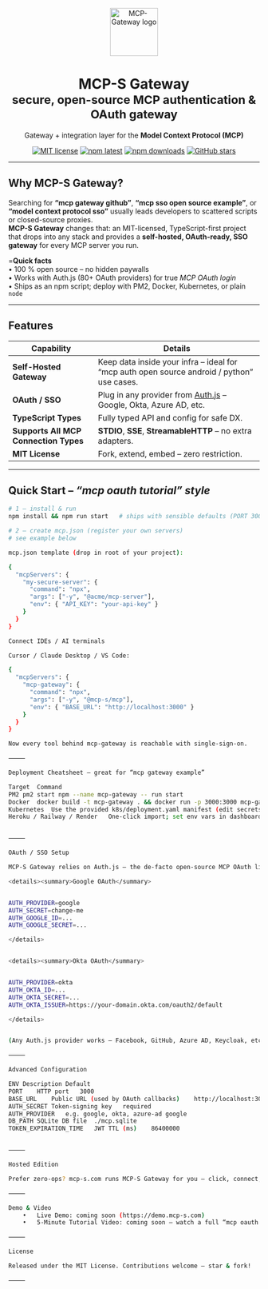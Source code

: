 <p align="center">
  <a href="https://www.mcp-s.com" target="_blank"><img height="96" src="https://www.mcp-s.com/logo.png" alt="MCP-Gateway logo" /></a>
</p>
<h1 align="center">MCP-S Gateway<br/><small>secure, open-source MCP authentication &amp; OAuth gateway</small></h1>

<p align="center">
  Gateway + integration layer for the <strong>Model Context Protocol (MCP)</strong> 
</p>

<p align="center">
  <a href="https://github.com/webrix-ai/mcp-gateway/blob/main/LICENSE"><img src="https://img.shields.io/github/license/webrix-ai/mcp-gateway?style=flat-square&color=green" alt="MIT license" /></a>
  <a href="https://www.npmjs.com/package/@mcp-s/mcp"><img src="https://img.shields.io/npm/v/@mcp-s/mcp?style=flat-square&label=npm&color=purple" alt="npm latest" /></a>
  <a href="https://www.npmtrends.com/@mcp-s/mcp"><img src="https://img.shields.io/npm/dm/@mcp-s/mcp?style=flat-square&color=cyan" alt="npm downloads" /></a>
  <a href="https://github.com/webrix-ai/mcp-gateway/stargazers"><img src="https://img.shields.io/github/stars/webrix-ai/mcp-gateway?style=flat-square&color=orange" alt="GitHub stars" /></a>
</p>

---

## Why MCP-S Gateway?

Searching for **“mcp gateway github”**, **“mcp sso open source example”**, or **“model context protocol sso”** usually leads developers to scattered scripts or closed-source proxies.  
**MCP-S Gateway** changes that: an MIT-licensed, TypeScript-first project that drops into any stack and provides a **self-hosted, OAuth-ready, SSO gateway** for every MCP server you run.

=**Quick facts**  
• 100 % open source – no hidden paywalls  
• Works with Auth.js (80+ OAuth providers) for true *MCP OAuth login*  
• Ships as an npm script; deploy with PM2, Docker, Kubernetes, or plain `node`  

---

## Features <!-- mcp auth open source / mcp authentication keywords baked in -->

| Capability | Details |
|------------|---------|
| **Self-Hosted Gateway** | Keep data inside your infra – ideal for “mcp auth open source android / python” use cases. |
| **OAuth / SSO** | Plug in any provider from [Auth.js](https://authjs.dev) – Google, Okta, Azure AD, etc. |
| **TypeScript Types** | Fully typed API and config for safe DX. |
| **Supports All MCP Connection Types** | **STDIO**, **SSE**, **StreamableHTTP** – no extra adapters. |
| **MIT License** | Fork, extend, embed – zero restriction. |

---

## Quick Start – *“mcp oauth tutorial” style*

```bash
# 1 – install & run
npm install && npm run start   # ships with sensible defaults (PORT 3000)

# 2 – create mcp.json (register your own servers)
# see example below

mcp.json template (drop in root of your project):

{
  "mcpServers": {
    "my-secure-server": {
      "command": "npx",
      "args": ["-y", "@acme/mcp-server"],
      "env": { "API_KEY": "your-api-key" }
    }
  }
}

Connect IDEs / AI terminals

Cursor / Claude Desktop / VS Code:

{
  "mcpServers": {
    "mcp-gateway": {
      "command": "npx",
      "args": ["-y", "@mcp-s/mcp"],
      "env": { "BASE_URL": "http://localhost:3000" }
    }
  }
}

Now every tool behind mcp-gateway is reachable with single-sign-on.

⸻

Deployment Cheatsheet – great for “mcp gateway example”

Target	Command
PM2	pm2 start npm --name mcp-gateway -- run start
Docker	docker build -t mcp-gateway . && docker run -p 3000:3000 mcp-gateway
Kubernetes	Use the provided k8s/deployment.yaml manifest (edit secrets).
Heroku ∕ Railway ∕ Render	One-click import; set env vars in dashboard.


⸻

OAuth / SSO Setup

MCP-S Gateway relies on Auth.js – the de-facto open-source MCP OAuth library.

<details><summary>Google OAuth</summary>


AUTH_PROVIDER=google
AUTH_SECRET=change-me
AUTH_GOOGLE_ID=...
AUTH_GOOGLE_SECRET=...

</details>


<details><summary>Okta OAuth</summary>


AUTH_PROVIDER=okta
AUTH_OKTA_ID=...
AUTH_OKTA_SECRET=...
AUTH_OKTA_ISSUER=https://your-domain.okta.com/oauth2/default

</details>


(Any Auth.js provider works – Facebook, GitHub, Azure AD, Keycloak, etc.)

⸻

Advanced Configuration

ENV	Description	Default
PORT	HTTP port	3000
BASE_URL	Public URL (used by OAuth callbacks)	http://localhost:3000
AUTH_SECRET	Token‐signing key	required
AUTH_PROVIDER	e.g. google, okta, azure-ad	google
DB_PATH	SQLite DB file	./mcp.sqlite
TOKEN_EXPIRATION_TIME	JWT TTL (ms)	86400000


⸻

Hosted Edition 

Prefer zero-ops? mcp-s.com runs MCP-S Gateway for you – click, connect, done.

⸻

Demo & Video
	•	Live Demo: coming soon (https://demo.mcp-s.com)
	•	5-Minute Tutorial Video: coming soon – watch a full “mcp oauth login” flow.

⸻

License

Released under the MIT License. Contributions welcome – star & fork!

⸻